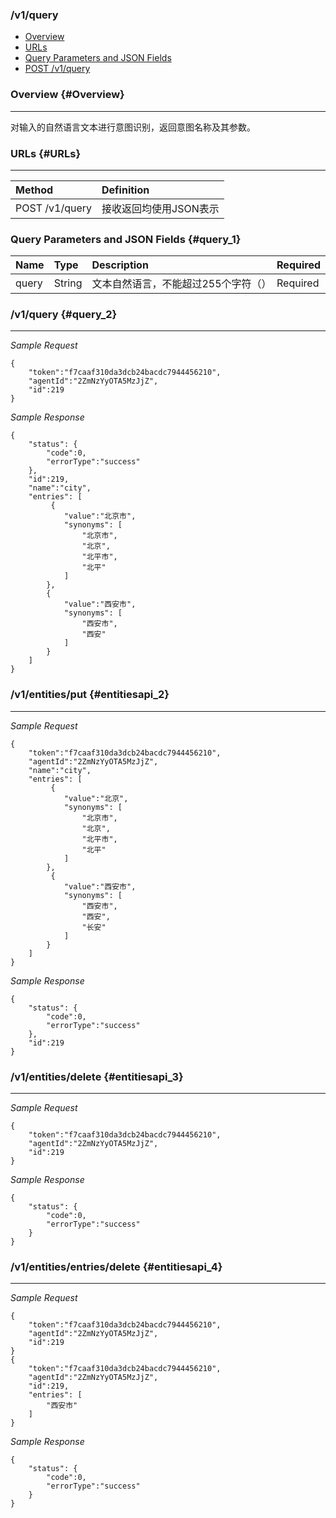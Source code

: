 ### /v1/query

* [Overview](#Overview)
* [URLs](#URLs)
* [Query Parameters and JSON Fields](#query_1)
* [POST /v1/query](#query_2)

### Overview {#Overview}

---

对输入的自然语言文本进行意图识别，返回意图名称及其参数。

### URLs {#URLs}

---

| Method | Definition |
| :--- | :--- |
| POST /v1/query | 接收返回均使用JSON表示 |

### Query Parameters and JSON Fields {#query_1}

| Name | Type | Description | Required |
| :--- | :--- | :--- | :--- |
| query | String | 文本自然语言，不能超过255个字符（） | Required |

### /v1/query {#query_2}

---

_Sample Request_

```
{
    "token":"f7caaf310da3dcb24bacdc7944456210",
    "agentId":"2ZmNzYyOTA5MzJjZ",
    "id":219
}
```

_Sample Response_

```
{
    "status": {
        "code":0,
        "errorType":"success"
    },
    "id":219,
    "name":"city",
    "entries": [
         {
            "value":"北京市",
            "synonyms": [
                "北京市",
                "北京",
                "北平市",
                "北平"
            ]
        },
        {
            "value":"西安市",
            "synonyms": [
                "西安市",
                "西安"
            ]
        }
    ]
}
```

### /v1/entities/put {#entitiesapi_2}

---

_Sample Request_

```
{
    "token":"f7caaf310da3dcb24bacdc7944456210",
    "agentId":"2ZmNzYyOTA5MzJjZ",
    "name":"city",
    "entries": [
         {
            "value":"北京",
            "synonyms": [
                "北京市",
                "北京",
                "北平市",
                "北平"
            ]
        },
         {
            "value":"西安市",
            "synonyms": [
                "西安市",
                "西安",
                "长安"
            ]
        }
    ]
}
```

_Sample Response_

```
{
    "status": {
        "code":0,
        "errorType":"success"
    },
    "id":219
}
```

### /v1/entities/delete {#entitiesapi_3}

---

_Sample Request_

```
{
    "token":"f7caaf310da3dcb24bacdc7944456210",
    "agentId":"2ZmNzYyOTA5MzJjZ",
    "id":219 
}
```

_Sample Response_

```
{
    "status": {
        "code":0,
        "errorType":"success"
    }
}
```

### /v1/entities/entries/delete {#entitiesapi_4}

---

_Sample Request_

```
{
    "token":"f7caaf310da3dcb24bacdc7944456210",
    "agentId":"2ZmNzYyOTA5MzJjZ",
    "id":219 
}
{
    "token":"f7caaf310da3dcb24bacdc7944456210",
    "agentId":"2ZmNzYyOTA5MzJjZ",
    "id":219,
    "entries": [
        "西安市"
    ]
}
```

_Sample Response_

```
{
    "status": {
        "code":0,
        "errorType":"success"
    }
}
```




